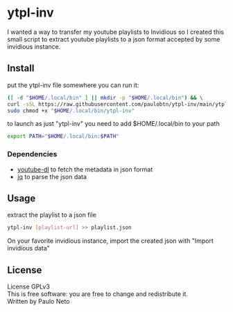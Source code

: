 # ytpl-inv

I wanted a way to transfer my youtube playlists to Invidious so I created this
small script to extract youtube playlists to a json format accepted by some invidious instance.

## Install

put the ytpl-inv file somewhere you can run it:
```bash
([ -d "$HOME/.local/bin" ] || mkdir -p "$HOME/.local/bin") && \
curl -sSL https://raw.githubusercontent.com/paulobtn/ytpl-inv/main/ytpl-inv -o "$HOME/.local/bin/ytpl-inv" && \
sudo chmod +x "$HOME/.local/bin/ytpl-inv"
```
to launch as just "ytpl-inv" you need to add $HOME/.local/bin to your path
```bash
export PATH="$HOME/.local/bin:$PATH"
```

### Dependencies

* [youtube-dl](https://github.com/ytdl-org/youtube-dl) to fetch the metadata in json format
* [jq](https://github.com/stedolan/jq) to parse the json data

## Usage

extract the playlist to a json file
```bash
ytpl-inv [playlist-url] >> playlist.json
```

On your favorite invidious instance, import the created json with "Import invidious data" 

## License
License GPLv3<br>
This is free software: you are free to change and redistribute it.<br>
Written by Paulo Neto

